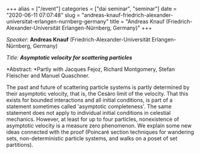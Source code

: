 +++
alias = ["/event"]
categories = ["dai seminar", "seminar"]
date = "2020-06-11 07:07:48"
slug = "andreas-knauf-friedrich-alexander-universitat-erlangen-nurnberg-germany"
title = "Andreas Knauf  (Friedrich-Alexander-Universität Erlangen-Nürnberg, Germany)"
+++
<div class="tribe-events-single-event-description tribe-events-content">

*Speaker:* **Andreas Knauf** (Friedrich-Alexander-Universität
Erlangen-Nürnberg, Germany)

*Title: **Asymptotic velocity for scattering particles***

*Abstract: *Partly with Jacques Fejoz, Richard Montgomery, Stefan
Fleischer and Manuel Quaschner.

The past and future of scattering particle systems is partly determined
by their asymptotic velocity, that is, the Cesàro limit of the velocity.
That this exists for bounded interactions and all initial conditions, is
part of a statement sometimes called 'asymptotic completeness'. The same
statement does not apply to individual initial conditions in celestial
mechanics. However, at least for up to four particles, nonexistence of
asymptotic velocity is a measure zero phenomenon. We explain some new
ideas connected with the proof (Poincaré section techniques for
wandering sets, non-deterministic particle systems, and walks on a poset
of set partitions).

</div>
